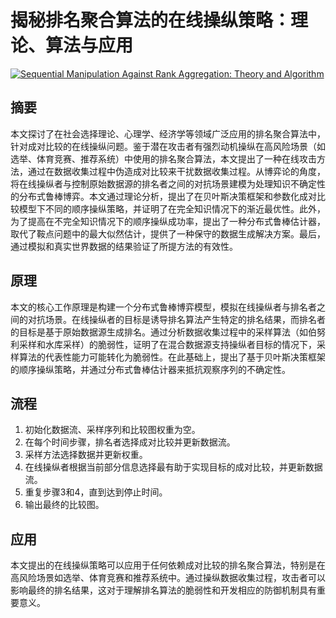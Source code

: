 # 揭秘排名聚合算法的在线操纵策略：理论、算法与应用

[![Sequential Manipulation Against Rank Aggregation: Theory and Algorithm](https://arxiv-research-1301205113.cos.ap-guangzhou.myqcloud.com/images/2407.01916v1.pdf_0.jpg)](https://arxiv.org/abs/2407.01916v1)

## 摘要

本文探讨了在社会选择理论、心理学、经济学等领域广泛应用的排名聚合算法中，针对成对比较的在线操纵问题。鉴于潜在攻击者有强烈动机操纵在高风险场景（如选举、体育竞赛、推荐系统）中使用的排名聚合算法，本文提出了一种在线攻击方法，通过在数据收集过程中伪造成对比较来干扰数据收集过程。从博弈论的角度，将在线操纵者与控制原始数据源的排名者之间的对抗场景建模为处理知识不确定性的分布式鲁棒博弈。本文通过理论分析，提出了在贝叶斯决策框架和参数化成对比较模型下不同的顺序操纵策略，并证明了在完全知识情况下的渐近最优性。此外，为了提高在不完全知识情况下的顺序操纵成功率，提出了一种分布式鲁棒估计器，取代了鞍点问题中的最大似然估计，提供了一种保守的数据生成解决方案。最后，通过模拟和真实世界数据的结果验证了所提方法的有效性。

## 原理

本文的核心工作原理是构建一个分布式鲁棒博弈模型，模拟在线操纵者与排名者之间的对抗场景。在线操纵者的目标是诱导排名算法产生特定的排名结果，而排名者的目标是基于原始数据源生成排名。通过分析数据收集过程中的采样算法（如伯努利采样和水库采样）的脆弱性，证明了在混合数据源支持操纵者目标的情况下，采样算法的代表性能力可能转化为脆弱性。在此基础上，提出了基于贝叶斯决策框架的顺序操纵策略，并通过分布式鲁棒估计器来抵抗观察序列的不确定性。

## 流程

1. 初始化数据流、采样序列和比较图权重为空。
2. 在每个时间步骤，排名者选择成对比较并更新数据流。
3. 采样方法选择数据并更新权重。
4. 在线操纵者根据当前部分信息选择最有助于实现目标的成对比较，并更新数据流。
5. 重复步骤3和4，直到达到停止时间。
6. 输出最终的比较图。

## 应用

本文提出的在线操纵策略可以应用于任何依赖成对比较的排名聚合算法，特别是在高风险场景如选举、体育竞赛和推荐系统中。通过操纵数据收集过程，攻击者可以影响最终的排名结果，这对于理解排名算法的脆弱性和开发相应的防御机制具有重要意义。

